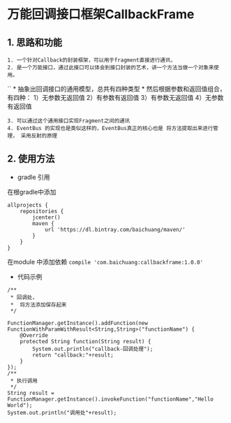 # 万能回调接口框架CallbackFrame

## 1. 思路和功能

    1. 一个针对Callback的封装框架，可以用于fragment直接进行通讯，
    2. 是一个万能接口，通过此接口可以体会到接口封装的艺术，讲一个方法当做一个对象来使用。
``
     * 抽象出回调接口的通用模型，总共有四种类型
     * 然后根据参数和返回值组合，有四种：
     1）无参数无返回值
     2）有参数有返回值
     3）有参数无返回值
     4）无参数有返回值

    3. 可以通过这个通用接口实现Fragment之间的通讯
    4. EventBus 的实现也是类似这样的，EventBus真正的核心也是 将方法提取出来进行管理， 采用反射的原理
## 2. 使用方法
 
* gradle 引用

在根gradle中添加
```
allprojects {
    repositories {
        jcenter()
        maven {
            url 'https://dl.bintray.com/baichuang/maven/'
        }
    }
}
```
在module 中添加依赖
`compile 'com.baichuang:callbackframe:1.0.0'`
   

* 代码示例
```
/**
 * 回调处，
 *  将方法添加保存起来
 */

FunctionManager.getInstance().addFunction(new FunctionWithParamWithResult<String,String>("functionName") {
    @Override
    protected String function(String result) {
        System.out.println("callback-回调处理");
        return "callback:"+result;
    }
});
/**
 * 执行调用
 */
String result = FunctionManager.getInstance().invokeFunction("functionName","Hello World");
System.out.println("调用处"+result);
```
   